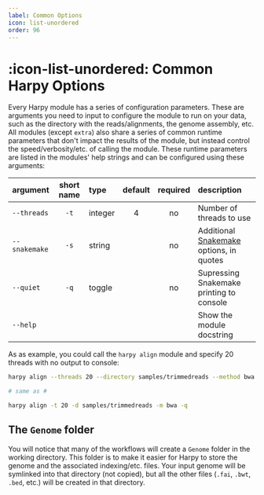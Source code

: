 ```yaml
---
label: Common Options
icon: list-unordered
order: 96
---
```


# :icon-list-unordered: Common Harpy Options

Every Harpy module has a series of configuration parameters. These are arguments you need to input
to configure the module to run on your data, such as the directory with the reads/alignments,
the genome assembly, etc. All modules (except `extra`) also share a series of common runtime
parameters that don't impact the results of the module, but instead control the speed/verbosity/etc.
of calling the module. These runtime parameters are listed in the modules' help strings and can be 
configured using these arguments:

| argument       | short name | type        |    default    | required | description                                                                                     |
|:---------------|:----------:|:------------|:-------------:|:--------:|:------------------------------------------------------------------------------------------------|
| `--threads`    |    `-t`    | integer     |       4       |    no    | Number of threads to use                                                                        |
| `--snakemake`  |    `-s`    | string      |               |    no    | Additional [Snakemake](snakemake/#adding-snakamake-parameters) options, in quotes |
| `--quiet`      |    `-q`    | toggle      |               |    no    | Supressing Snakemake printing to console                                                        |
| `--help`       |            |             |               |          | Show the module docstring                                                                       |

As as example, you could call the `harpy align` module and specify 20 threads with no output to console:
```bash combining config and runtime arguments
harpy align --threads 20 --directory samples/trimmedreads --method bwa --quiet

# same as #

harpy align -t 20 -d samples/trimmedreads -m bwa -q
```

## The `Genome` folder
You will notice that many of the workflows will create a `Genome` folder in the working 
directory. This folder is to make it easier for Harpy to store the genome and the associated
indexing/etc. files. Your input genome will be symlinked into that directory (not copied), but
all the other files (`.fai`, `.bwt`, `.bed`, etc.) will be created in that directory.